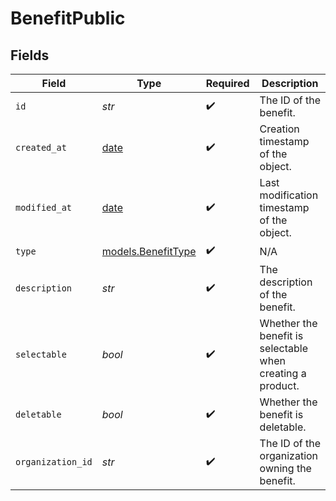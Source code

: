 # BenefitPublic


## Fields

| Field                                                                | Type                                                                 | Required                                                             | Description                                                          |
| -------------------------------------------------------------------- | -------------------------------------------------------------------- | -------------------------------------------------------------------- | -------------------------------------------------------------------- |
| `id`                                                                 | *str*                                                                | :heavy_check_mark:                                                   | The ID of the benefit.                                               |
| `created_at`                                                         | [date](https://docs.python.org/3/library/datetime.html#date-objects) | :heavy_check_mark:                                                   | Creation timestamp of the object.                                    |
| `modified_at`                                                        | [date](https://docs.python.org/3/library/datetime.html#date-objects) | :heavy_check_mark:                                                   | Last modification timestamp of the object.                           |
| `type`                                                               | [models.BenefitType](../models/benefittype.md)                       | :heavy_check_mark:                                                   | N/A                                                                  |
| `description`                                                        | *str*                                                                | :heavy_check_mark:                                                   | The description of the benefit.                                      |
| `selectable`                                                         | *bool*                                                               | :heavy_check_mark:                                                   | Whether the benefit is selectable when creating a product.           |
| `deletable`                                                          | *bool*                                                               | :heavy_check_mark:                                                   | Whether the benefit is deletable.                                    |
| `organization_id`                                                    | *str*                                                                | :heavy_check_mark:                                                   | The ID of the organization owning the benefit.                       |